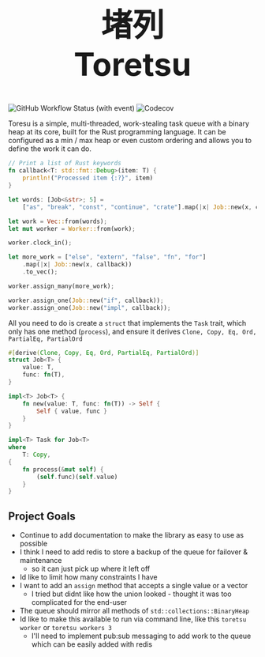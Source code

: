 <h1 style="font-size:64px; text-align: center">堵列 <br> Toretsu</h1>

![GitHub Workflow Status (with event)](https://img.shields.io/github/actions/workflow/status/t36campbell/toretsu/workflow.yml)
![Codecov](https://img.shields.io/codecov/c/github/t36campbell/toretsu)
<br>

Toresu is a simple, multi-threaded, work-stealing task queue with a binary heap at its core, built for the Rust programming language. It can be configured as a min / max heap or even custom ordering and allows you to define the work it can do.

```rust
// Print a list of Rust keywords
fn callback<T: std::fmt::Debug>(item: T) {
    println!("Processed item {:?}", item)
}

let words: [Job<&str>; 5] =
    ["as", "break", "const", "continue", "crate"].map(|x| Job::new(x, callback));

let work = Vec::from(words);
let mut worker = Worker::from(work);

worker.clock_in();

let more_work = ["else", "extern", "false", "fn", "for"]
    .map(|x| Job::new(x, callback))
    .to_vec();

worker.assign_many(more_work);

worker.assign_one(Job::new("if", callback));
worker.assign_one(Job::new("impl", callback));
```

All you need to do is create a `struct` that implements the `Task` trait, which only has one method (`process`), and ensure it derives `Clone, Copy, Eq, Ord, PartialEq, PartialOrd`
```rust
#[derive(Clone, Copy, Eq, Ord, PartialEq, PartialOrd)]
struct Job<T> {
    value: T,
    func: fn(T),
}

impl<T> Job<T> {
    fn new(value: T, func: fn(T)) -> Self {
        Self { value, func }
    }
}

impl<T> Task for Job<T>
where
    T: Copy,
{
    fn process(&mut self) {
        (self.func)(self.value)
    }
}
```

## Project Goals
- Continue to add documentation to make the library as easy to use as possible
- I think I need to add redis to store a backup of the queue for failover & maintenance 
    - so it can just pick up where it left off
- Id like to limit how many constraints I have
- I want to add an `assign` method that accepts a single value or a vector
    - I tried but didnt like how the union looked - thought it was too complicated for the end-user
- The queue should mirror all methods of `std::collections::BinaryHeap`
- Id like to make this available to run via command line, like this `toretsu worker` or `toretsu workers 3`
    - I'll need to implement pub:sub messaging to add work to the queue which can be easily added with redis
